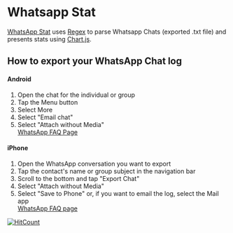 # Whatsapp Stat
[WhatsApp Stat](https://ristri.com/whatsappstat) uses [Regex](https://en.wikipedia.org/wiki/Regular_expression) to parse Whatsapp Chats (exported .txt file) and presents stats using [Chart.js](http://www.chartjs.org/).

## How to export your WhatsApp Chat log

#### Android
1. Open the chat for the individual or group
2. Tap the Menu button
3. Select More
4. Select "Email chat"
5. Select "Attach without Media"  
[WhatsApp FAQ Page](https://faq.whatsapp.com/en/android/23756533)

#### iPhone
1. Open the WhatsApp conversation you want to export
2. Tap the contact's name or group subject in the navigation bar
3. Scroll to the bottom and tap "Export Chat"
4. Select "Attach without Media"
5. Select "Save to Phone" or, if you want to email the log, select the Mail app  
[WhatsApp FAQ page](https://faq.whatsapp.com/en/iphone/20888066/)

[![HitCount](http://hits.dwyl.io/ristri/whatsappstat.svg)](http://hits.dwyl.io/ristri/whatsappstat)
